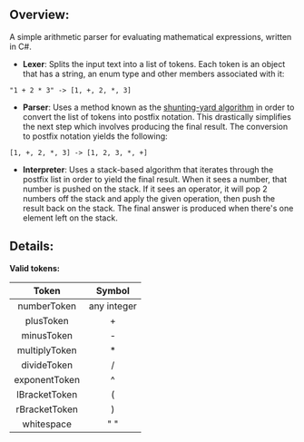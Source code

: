 ## Overview:
A simple arithmetic parser for evaluating mathematical expressions, written in C#.
* **Lexer**: Splits the input text into a list of tokens. Each token is an object that has a string, an enum type and other members associated with it:
```
"1 + 2 * 3" -> [1, +, 2, *, 3]
```
* **Parser**: Uses a method known as the [shunting-yard algorithm](https://en.wikipedia.org/wiki/Shunting-yard_algorithm) in order to convert the list of tokens into postfix notation. This drastically simplifies the next step which involves producing the final result. 
The conversion to postfix notation yields the following:
```
[1, +, 2, *, 3] -> [1, 2, 3, *, +]
```
* **Interpreter**: Uses a stack-based algorithm that iterates through the postfix list in order to yield the final result. When it sees a number, that number is pushed on the stack. If it sees an operator, it will pop 2 numbers off the stack and apply the given operation, then push the result back on the stack. The final answer is produced when there's one element left on the stack.
## Details:
**Valid tokens:**

| Token | Symbol |
| :---: |  :---: |   
|  numberToken     |    any integer    | 
|   plusToken    |    +    | 
|   minusToken    |    -    | 
|   multiplyToken    |    *    | 
|   divideToken    |    /     | 
|   exponentToken    |    ^    | 
|   lBracketToken    |    (    | 
|   rBracketToken    |    )    | 
|   whitespace    |    " "    | 
